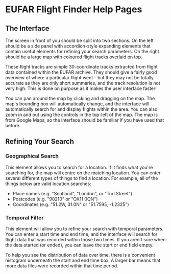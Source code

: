 EUFAR Flight Finder Help Pages
==============================

The Interface
-------------

The screen in front of you should be split into two sections. On the left
should be a side panel with accordion-style expanding elements that contain
useful elements for refining your search parameters. On the right should be a
large map with coloured flight tracks overlaid on top.

These flight tracks are simple 30-coordinate tracks extracted from flight data
contained within the EUFAR archive. They should give a fairly good overview of
where a particular flight went - but they may not be totally accurate as they
are only short summaries, and the track resolution is not very high. This is
done on purpose as it makes the user interface faster!

You can pan around the map by clicking and dragging on the map. The map's
bounding box will automatically change, and the interface will automatically
search for and display flights within the area. You can also zoom in and out
using the controls in the top-left of the map. The map is from Google Maps, so
the interface should be familiar if you have used that before.


Refining Your Search
--------------------

### Geographical Search

This element allows you to search for a location. If it finds what you're
searching for, the map will centre on the matching location. You can enter
several different types of things to find a location. For example, all of the
things below are valid location searches:

* Place names (e.g. "Scotland", "London", or "Turl Street")
* Postcodes (e.g. "90210" or "OX11 0QN")
* Coordinates (e.g. "51.2W, 31.0N" or "51.7595, -1.2325")


### Temporal Filter

This element will allow you to refine your search with temporal parameters.
You can enter a start time and end time, and the interface will search for
flight data that was recorded within those two times. If you aren't sure when
the data started (or ended), you can leave the start or end field empty.

To help you see the distribution of data over time, there is a convenient
histogram underneath the start and end time box. A larger bar means that more
data files were recorded within that time period.

